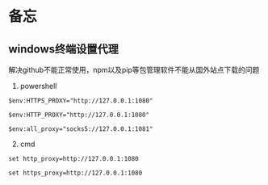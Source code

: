 # 备忘

## windows终端设置代理
解决github不能正常使用，npm以及pip等包管理软件不能从国外站点下载的问题

1. powershell

```
$env:HTTPS_PROXY="http://127.0.0.1:1080"

$env:HTTP_PROXY="http://127.0.0.1:1080"

$env:all_proxy="socks5://127.0.0.1:1081"
```
2. cmd
```
set http_proxy=http://127.0.0.1:1080

set https_proxy=http://127.0.0.1:1080
```

